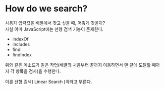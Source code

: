 # How do we search?
사용자 입력값을 배열에서 찾고 싶을 때, 어떻게 찾을까? <br/>
사실 이미 JavaScript에는 선형 검색 기능이 존재한다.

- indexOf
- includes
- find
- findIndex

위와 같은 메소드가 같은 작업(배열의 처음부터 끝까지 이동하면서 맨 끝에 도달할 때까지 각 항목을 검사)을 수행한다.

이를 선형 검색( Linear Search )이라고 부른다.